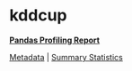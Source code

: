 # kddcup

[**Pandas Profiling Report**](https://epistasislab.github.io/penn-ml-benchmarks/profile/kddcup.html)

[Metadata](metadata.yaml) | [Summary Statistics](summary_stats.tsv)
